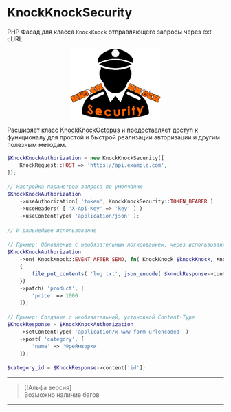 # KnockKnockSecurity

PHP Фасад для класса `KnockKnock` отправляющего запросы через ext cURL

<p align="center"><img src="../../assets/docs/KnockKnockSecurity_280.png" height="164" width="auto" alt="KnockKnock php curl facade"/></p>

Расширяет класс [KnockKnockOctopus](KnockKnockOctopus.md) и предоставляет доступ к функционалу для простой и быстрой реализации авторизации и другим полезным методам.

```php
$KnockKnockAuthorization = new KnockKnockSecurity([
    KnockRequest::HOST => 'https://api.example.com',
]);

// Настройка параметров запроса по умолчанию
$KnockKnockAuthorization
    ->useAuthorization( 'token', KnockKnockSecurity::TOKEN_BEARER )
    ->useHeaders( [ 'X-Api-Key' => 'key' ] )
    ->useContentType( 'application/json' );

// И дальнейшее использование

// Пример: Обновление с необязательным логированием, через использование event callback функции  
$KnockKnockAuthorization
    ->on( KnockKnock::EVENT_AFTER_SEND, fn( KnockKnock $knockKnock, KnockResponse $knockResponse ) => 
    {
        file_put_contents( 'log.txt', json_encode( $knockResponse->content ) );
    })
    ->patch( 'product', [
        'price' => 1000
    ]);

// Пример: Создание с необязательной, установкой Content-Type  
$KnockResponse = $KnockKnockAuthorization
    ->setContentType( 'application/x-www-form-urlencoded' )
    ->post( 'category', [
        'name' => 'Фреймворки'
    ]);

$category_id = $KnockResponse->content['id'];

```

---
> [!Альфа версия]  
> Возможно наличие багов
---